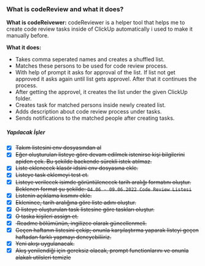 ### What is codeReview and what it does?

<b>What is codeReivewer:</b> codeReviewer is a helper tool that helps me to create code review tasks inside of ClickUp automatically i used to make it manually before.

<b>What it does: </b> 

- Takes comma seperated names and creates a shuffled list.
- Matches these persons to be used for code review process.
- With help of prompt it asks for approval of the list. If list not get approved it asks again until list gets approvel. After that it continues the process. 
- After getting the approvel, it creates the list under the given ClickUp folder.
- Creates task for matched persons inside newly created list.
- Adds description about code review process under tasks.
- Sends notifications to the matched people after creating tasks.

##### Yapılacak İşler
 
* [x] <s>Takım listesini env dosyasından al</s>
* [x] <s>Eğer oluşturulan listeye göre devam edilmek istenirse kişi bilgilerini apiden çek. Bu şekilde backende sürekli istek atılmaz.</s>
* [x] <s>Liste eklenecek klasör idsini env dosyasına ekle.</s>
* [x] <s>Listeye task eklemeyi test et.</s>
* [x] <s>Listeye verilecek isimde görüntülenecek tarih aralığı formatını oluştur. Beklenen format şu şekilde: `04.06 - 09.06.2022 Code Review Listesi`</s>
* [x] <s>Listenin açıklama kısmını ekle.</s>
* [x] <s>Eklenince, tarih aralığına göre liste adını oluştur.</s>
* [x] <s>O listeye oluşturulan task listesine göre taskları oluştur.</s>
* [x] <s>O taska kişileri assign et.</s>
* [x] <s> Readme bölümünün, ingilizce olarak güncellenmeli.</s>
* [x] <s>Geçen haftanın listesini çekip; onunla karşılaştırma yaparak listeyi geçen haftadan farklı yapmayı deneyebiliiriz.</s>
* [x] <s>Yeni akışı uygulanacak.</s>
* [x] <s>Akış yenilendiği için gereksiz olacak, prompt functionlarını ve onunla alakalı utilsleri temizle</s>